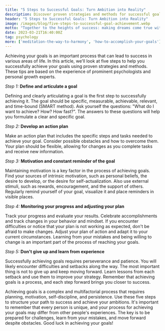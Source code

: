 ```yaml
---
title: "5 Steps to Successful Goals: Turn Ambition into Reality"
description: Discover proven strategies and methods for successful goals, get inspired on the path to success, and transform your life with our expert advice!
header: "5 Steps to Successful Goals: Turn Ambition into Reality"
image: /images/blog/five-steps-to-successful-goal-achievement.webp
motto: "Together to the heights of success: making dreams come true with every tip you read!"
date: 2023-03-21T16:40:00Z
tag: psychology
more: ['meditation-the-way-to-harmony', 'how-to-accomplish-your-goals']
---
```

Achieving your goals is an important process that can lead to success in various areas of life. In this article, we'll look at five steps to help you successfully achieve your goals using proven strategies and methods. These tips are based on the experience of prominent psychologists and personal growth experts.

  
_Step 1:_ **Define and articulate a goal**

Defining and clearly articulating a goal is the first step to successfully achieving it. The goal should be specific, measurable, achievable, relevant, and time-bound (SMART method). Ask yourself the questions: "What do I want to achieve? How? How fast?". The answers to these questions will help you formulate a clear and specific goal.

  
_Step 2:_ **Develop an action plan**

Make an action plan that includes the specific steps and tasks needed to achieve your goal. Consider possible obstacles and how to overcome them. Your plan should be flexible, allowing for changes as you complete tasks and receive new information.

  
_Step 3:_ **Motivation and constant reminder of the goal**

Maintaining motivation is a key factor in the process of achieving goals. Find your sources of intrinsic motivation, such as personal beliefs, the desire to develop, or the desire for self-actualization. Also use external stimuli, such as rewards, encouragement, and the support of others. Regularly remind yourself of your goal, visualize it and place reminders in visible places.

  
_Step 4:_ **Monitoring your progress and adjusting your plan**

Track your progress and evaluate your results. Celebrate accomplishments and track changes in your behavior and mindset. If you encounter difficulties or notice that your plan is not working as expected, don't be afraid to make changes. Adjust your plan of action and adapt it to your current circumstances. Learning from your mistakes and being willing to change is an important part of the process of reaching your goals.

  
_Step 5:_ **Don't give up and learn from experience**


Successfully achieving goals requires perseverance and patience. You will likely encounter difficulties and setbacks along the way. The most important thing is not to give up and keep moving forward. Learn lessons from each setback and use them to improve your strategy. Remember that achieving goals is a process, and each step forward brings you closer to success.

  
Achieving goals is a complex and multifactorial process that requires planning, motivation, self-discipline, and persistence. Use these five steps to structure your path to success and achieve your ambitions. It's important to remember that every person is unique, and your process for achieving your goals may differ from other people's experiences. The key is to be prepared for challenges, learn from your mistakes, and move forward despite obstacles. Good luck in achieving your goals!

